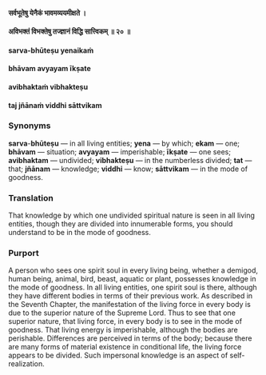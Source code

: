 #### सर्वभूतेषु येनैकं भावमव्ययमीक्षते ।
#### अविभक्तं विभक्तेषु तज्ज्ञानं विद्धि सात्त्विकम् ॥ २० ॥

#### sarva-bhūteṣu yenaikaṁ
#### bhāvam avyayam īkṣate
#### avibhaktaṁ vibhakteṣu
#### taj jñānaṁ viddhi sāttvikam

### Synonyms

**sarva**-**bhūteṣu** — in all living entities; **yena** — by which; **ekam** — one; **bhāvam** — situation; **avyayam** — imperishable; **īkṣate** — one sees; **avibhaktam** — undivided; **vibhakteṣu** — in the numberless divided; **tat** — that; **jñānam** — knowledge; **viddhi** — know; **sāttvikam** — in the mode of goodness.

### Translation

That knowledge by which one undivided spiritual nature is seen in all living entities, though they are divided into innumerable forms, you should understand to be in the mode of goodness.

### Purport

A person who sees one spirit soul in every living being, whether a demigod, human being, animal, bird, beast, aquatic or plant, possesses knowledge in the mode of goodness. In all living entities, one spirit soul is there, although they have different bodies in terms of their previous work. As described in the Seventh Chapter, the manifestation of the living force in every body is due to the superior nature of the Supreme Lord. Thus to see that one superior nature, that living force, in every body is to see in the mode of goodness. That living energy is imperishable, although the bodies are perishable. Differences are perceived in terms of the body; because there are many forms of material existence in conditional life, the living force appears to be divided. Such impersonal knowledge is an aspect of self-realization.